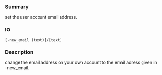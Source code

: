 ### Summary ###

set the user account email address.

### IO ###

```[-new_email (text)]/[text]```

### Description ###

change the email address on your own account to the email adress given in -new_email.